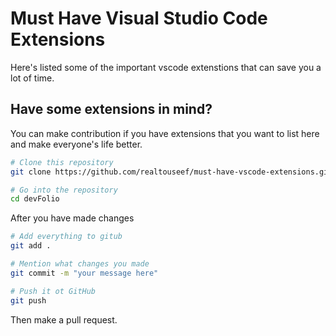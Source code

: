 # Must Have Visual Studio Code Extensions

Here's listed some of the important vscode extenstions that can save you a lot of time.

## Have some extensions in mind?

You can make contribution if you have extensions that you want to list here and make everyone's life better.

```bash
# Clone this repository
git clone https://github.com/realtouseef/must-have-vscode-extensions.git

# Go into the repository
cd devFolio
```

After you have made changes

```bash
# Add everything to gitub
git add .

# Mention what changes you made
git commit -m "your message here"

# Push it ot GitHub
git push
```

Then make a pull request.
